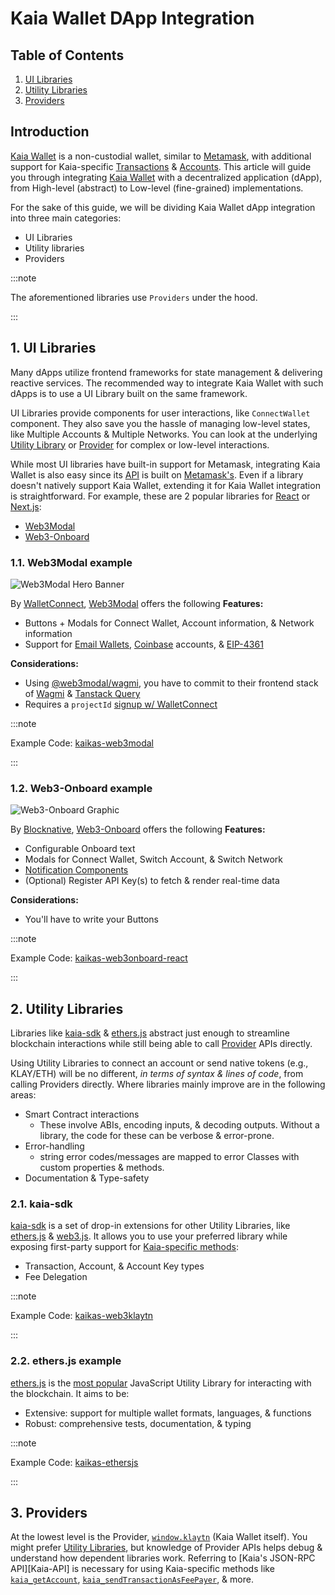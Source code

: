 # Kaia Wallet DApp Integration

## Table of Contents

1. [UI Libraries](#1-ui-libraries)
2. [Utility Libraries](#2-utility-libraries)
3. [Providers](#3-providers)

## Introduction

[Kaia Wallet](https://docs.kaiawallet.io) is a non-custodial wallet, similar to [Metamask](https://metamask.io), with additional support for Kaia-specific [Transactions](https://docs.kaia.io/learn/transactions) & [Accounts](https://docs.kaia.io/learn/accounts). This article will guide you through integrating [Kaia Wallet](https://docs.kaiawallet.io) with a decentralized application (dApp), from High-level (abstract) to Low-level (fine-grained) implementations.

For the sake of this guide, we will be dividing Kaia Wallet dApp integration into three main categories:

- UI Libraries
- Utility libraries
- Providers

:::note

The aforementioned libraries use `Providers` under the hood.

:::

## 1. UI Libraries

Many dApps utilize frontend frameworks for state management & delivering reactive services. The recommended way to integrate Kaia Wallet with such dApps is to use a UI Library built on the same framework.

UI Libraries provide components for user interactions, like `ConnectWallet` component. They also save you the hassle of managing low-level states, like Multiple Accounts & Multiple Networks. You can look at the underlying [Utility Library](#2-utility-libraries) or [Provider](#3-providers) for complex or low-level interactions.

While most UI libraries have built-in support for Metamask, integrating Kaia Wallet is also easy since its [API](https://docs.kaia.io/references/json-rpc/kaia/account-created/) is built on [Metamask's](https://docs.metamask.io/wallet/reference/json-rpc-api). Even if a library doesn't natively support Kaia Wallet, extending it for Kaia Wallet integration is straightforward. For example, these are 2 popular libraries for [React](https://react.dev) or [Next.js](https://nextjs.org):

- [Web3Modal](#1.1-web3modal-example)
- [Web3-Onboard](#1.2-web3-onboard-example)

### 1.1. Web3Modal example

![Web3Modal Hero Banner](https://web3modal.com/images/hero-banner.png)

By [WalletConnect](https://walletconnect.com), [Web3Modal](https://web3modal.com) offers the following **Features:**

- Buttons + Modals for Connect Wallet, Account information, & Network information
- Support for [Email Wallets](https://walletconnect.com/blog/web3modal-web3-email-login-wallets), [Coinbase](https://www.coinbase.com) accounts, & [EIP-4361](https://docs.login.xyz/general-information/siwe-overview/eip-4361)

**Considerations:**

- Using [@web3modal/wagmi](https://www.npmjs.com/package/@web3modal/wagmi), you have to commit to their frontend stack of [Wagmi](https://wagmi.sh) & [Tanstack Query](https://tanstack.com/query)
- Requires a `projectId` [signup w/ WalletConnect](https://cloud.walletconnect.com/sign-in)

:::note

Example Code: [kaikas-web3modal](https://github.com/kaiachain/kaia-dapp-mono/tree/main/examples/tools/wallet-libraries/kaikas-web3modal)

:::

### 1.2. Web3-Onboard example

![Web3-Onboard Graphic](https://onboard.blocknative.com/_app/immutable/assets/connect-modal.b7439c5e.svg)

By [Blocknative](https://www.blocknative.com), [Web3-Onboard](https://onboard.blocknative.com) offers the following **Features:**

- Configurable Onboard text
- Modals for Connect Wallet, Switch Account, & Switch Network
- [Notification Components](https://onboard.blocknative.com/docs/modules/core#customnotification)
- (Optional) Register API Key(s) to fetch & render real-time data

**Considerations:**

- You'll have to write your Buttons

:::note

Example Code: [kaikas-web3onboard-react](https://github.com/kaiachain/kaia-dapp-mono/tree/main/examples/tools/wallet-libraries/kaikas-web3onboard-react)

:::

## 2. Utility Libraries

Libraries like [kaia-sdk](#21-kaia-sdk) & [ethers.js](#22-ethersjs-example) abstract just enough to streamline blockchain interactions while still being able to call [Provider](#3-providers) APIs directly.

Using Utility Libraries to connect an account or send native tokens (e.g., KLAY/ETH) will be no different, _in terms of syntax & lines of code_, from calling Providers directly. Where libraries mainly improve are in the following areas:

- Smart Contract interactions
  - These involve ABIs, encoding inputs, & decoding outputs. Without a library, the code for these can be verbose & error-prone.
- Error-handling
  - string error codes/messages are mapped to error Classes with custom properties & methods.
- Documentation & Type-safety

### 2.1. kaia-sdk

[kaia-sdk](https://github.com/kaiachain/kaia-sdk) is a set of drop-in extensions for other Utility Libraries, like [ethers.js](https://docs.ethers.io/v6) & [web3.js](https://web3js.org). It allows you to use your preferred library while exposing first-party support for [Kaia-specific methods](https://docs.kaia.io/references/json-rpc/kaia/account-created/):

- Transaction, Account, & Account Key types
- Fee Delegation

:::note

Example Code: [kaikas-web3klaytn](https://github.com/kaiachain/kaia-dapp-mono/tree/main/examples/tools/wallet-libraries/kaikas-web3klaytn)

:::

### 2.2. ethers.js example

[ethers.js](https://docs.ethers.io/v6) is the [most popular](https://npmtrends.com/web3klaytn-vs-ethers-vs-viem-vs-web3) JavaScript Utility Library for interacting with the blockchain. It aims to be:

- Extensive: support for multiple wallet formats, languages, & functions
- Robust: comprehensive tests, documentation, & typing

:::note

Example Code: [kaikas-ethersjs](https://github.com/kaiachain/kaia-dapp-mono/tree/main/examples/tools/wallet-libraries/kaikas-ethersjs)

:::

## 3. Providers

At the lowest level is the Provider, [`window.klaytn`](https://docs.kaiawallet.io/02_api_reference/01_klaytn_provider) (Kaia Wallet itself). You might prefer [Utility Libraries](#2-utility-libraries), but knowledge of Provider APIs helps debug & understand how dependent libraries work. Referring to [Kaia's JSON-RPC API][Kaia-API] is necessary for using Kaia-specific methods like [`kaia_getAccount`](https://docs.kaia.io/references/json-rpc/kaia/get-account/), [`kaia_sendTransactionAsFeePayer`](https://docs.kaia.io/references/json-rpc/kaia/send-transaction-as-fee-payer/), & more.
